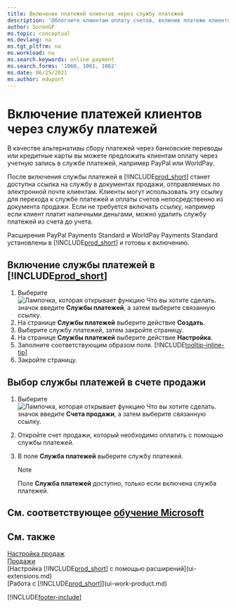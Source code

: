 ```yaml
---
title: Включение платежей клиентов через службу платежей
description: 'Облегчите клиентам оплату счетов, включив платежи клиентов через службы платежей.'
author: SorenGP
ms.topic: conceptual
ms.devlang: na
ms.tgt_pltfrm: na
ms.workload: na
ms.search.keywords: online payment
ms.search.forms: '1060, 1061, 1062'
ms.date: 06/25/2021
ms.author: edupont
---
```

# <a name="enable-customer-payments-through-payment-services"></a><a name="enable-customer-payments-through-payment-services"></a>Включение платежей клиентов через службу платежей

В качестве альтернативы сбору платежей через банковские переводы или кредитные карты вы можете предложить клиентам оплату через учетную запись в службе платежей, например PayPal или WorldPay.  

После включения службы платежей в [!INCLUDE[prod_short](includes/prod_short.md)] станет доступна ссылка на службу в документах продажи, отправляемых по электронной почте клиентам. Клиенты могут использовать эту ссылку для перехода к службе платежей и оплаты счетов непосредственно из документа продажи. Если не требуется включать ссылку, например если клиент платит наличными деньгами, можно удалить службу платежей из счета до учета.  

Расширения PayPal Payments Standard и WorldPay Payments Standard установлены в [!INCLUDE[prod_short](includes/prod_short.md)] и готовы к включению.  

## <a name="to-enable-a-payment-service-in-"></a><a name="to-enable-a-payment-service-in-"></a>Включение службы платежей в [!INCLUDE[prod_short](includes/prod_short.md)]

1. Выберите ![Лампочка, которая открывает функцию Что вы хотите сделать.](media/ui-search/search_small.png "Что вы хотите сделать") значок введите **Службы платежей**, а затем выберите связанную ссылку.  
2. На странице **Службы платежей** выберите действие **Создать**.  
3. Выберите службу платежей, затем закройте страницу.  
4. На странице **Службы платежей** выберите действие **Настройка**.  
5. Заполните соответствующим образом поля. [!INCLUDE[tooltip-inline-tip](includes/tooltip-inline-tip_md.md)]  
6. Закройте страницу.  

## <a name="to-select-a-payment-service-on-a-sales-invoice"></a><a name="to-select-a-payment-service-on-a-sales-invoice"></a>Выбор службы платежей в счете продажи

1. Выберите ![Лампочка, которая открывает функцию Что вы хотите сделать.](media/ui-search/search_small.png "Что вы хотите сделать") значок введите **Счета продажи**, а затем выберите связанную ссылку.  
2. Откройте счет продажи, который необходимо оплатить с помощью службы платежей.  
3. В поле **Служба платежей** выберите службу платежей.  

    > [!NOTE]  
    > Поле **Служба платежей** доступно, только если включена служба платежей.  

## <a name="see-related-microsoft-training"></a><a name="see-related-microsoft-training"></a>См. соответствующее [обучение Microsoft](/training/modules/cash-management-dynamics-365-business-central/)

## <a name="see-also"></a><a name="see-also"></a>См. также

[Настройка продаж](sales-setup-sales.md)  
[Продажи](sales-manage-sales.md)  
[Настройка [!INCLUDE[prod_short](includes/prod_short.md)] с помощью расширений](ui-extensions.md)  
[Работа с [!INCLUDE[prod_short](includes/prod_short.md)]](ui-work-product.md)  


[!INCLUDE[footer-include](includes/footer-banner.md)]
